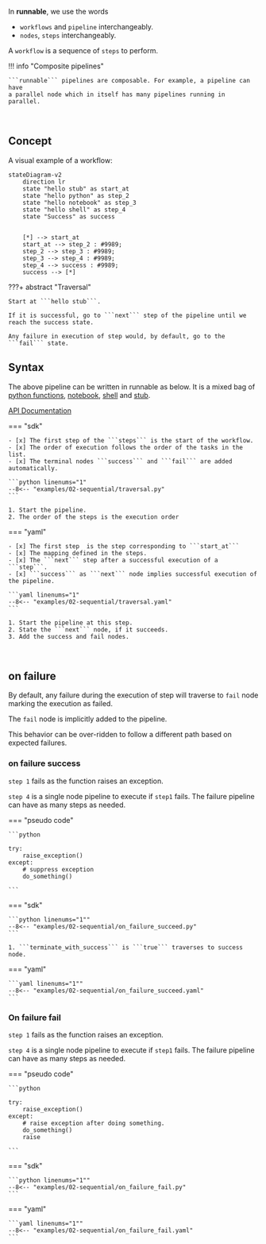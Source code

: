 
In **runnable**, we use the words

- ```workflows``` and ```pipeline``` interchangeably.
- ```nodes```, ```steps``` interchangeably.

A ```workflow``` is a sequence of ```steps``` to perform.


!!! info "Composite pipelines"


    ```runnable``` pipelines are composable. For example, a pipeline can have
    a parallel node which in itself has many pipelines running in parallel.

<br>

## Concept

A visual example of a workflow:

```mermaid
stateDiagram-v2
    direction lr
    state "hello stub" as start_at
    state "hello python" as step_2
    state "hello notebook" as step_3
    state "hello shell" as step_4
    state "Success" as success


    [*] --> start_at
    start_at --> step_2 : #9989;
    step_2 --> step_3 : #9989;
    step_3 --> step_4 : #9989;
    step_4 --> success : #9989;
    success --> [*]
```

???+ abstract "Traversal"

    Start at ```hello stub```.

    If it is successful, go to ```next``` step of the pipeline until we reach the success state.

    Any failure in execution of step would, by default, go to the ```fail``` state.



## Syntax

The above pipeline can be written in runnable as below. It is a mixed bag of
[python functions](task.md/#python-functions), [notebook](task.md/#notebook), [shell](task.md/#shell)
and [stub](task.md/#stub).

[API Documentation](../reference.md/#pipeline)


=== "sdk"

    - [x] The first step of the ```steps``` is the start of the workflow.
    - [x] The order of execution follows the order of the tasks in the list.
    - [x] The terminal nodes ```success``` and ```fail``` are added automatically.

    ```python linenums="1"
    --8<-- "examples/02-sequential/traversal.py"
    ```

    1. Start the pipeline.
    2. The order of the steps is the execution order





=== "yaml"

    - [x] The first step  is the step corresponding to ```start_at```
    - [x] The mapping defined in the steps.
    - [x] The ```next``` step after a successful execution of a ```step```.
    - [x] ```success``` as ```next``` node implies successful execution of the pipeline.

    ```yaml linenums="1"
    --8<-- "examples/02-sequential/traversal.yaml"
    ```

    1. Start the pipeline at this step.
    2. State the ```next``` node, if it succeeds.
    3. Add the success and fail nodes.




<br>


## on failure

By default, any failure during the execution of step will traverse to ```fail``` node
marking the execution as failed.

The ```fail``` node is implicitly added to the pipeline.


This behavior can be over-ridden to follow a different path based on expected failures.

### on failure success


```step 1``` fails as the function raises an exception.

```step 4``` is a single node pipeline to execute if ```step1``` fails. The failure
pipeline can have as many steps as needed.


=== "pseudo code"

    ```python

    try:
        raise_exception()
    except:
        # suppress exception
        do_something()

    ```

=== "sdk"

    ```python linenums="1""
    --8<-- "examples/02-sequential/on_failure_succeed.py"
    ```

    1. ```terminate_with_success``` is ```true``` traverses to success node.


=== "yaml"

    ```yaml linenums="1""
    --8<-- "examples/02-sequential/on_failure_succeed.yaml"
    ```


### On failure fail

```step 1``` fails as the function raises an exception.

```step 4``` is a single node pipeline to execute if ```step1``` fails. The failure
pipeline can have as many steps as needed.


=== "pseudo code"

    ```python

    try:
        raise_exception()
    except:
        # raise exception after doing something.
        do_something()
        raise

    ```

=== "sdk"

    ```python linenums="1""
    --8<-- "examples/02-sequential/on_failure_fail.py"
    ```


=== "yaml"

    ```yaml linenums="1""
    --8<-- "examples/02-sequential/on_failure_fail.yaml"
    ```
